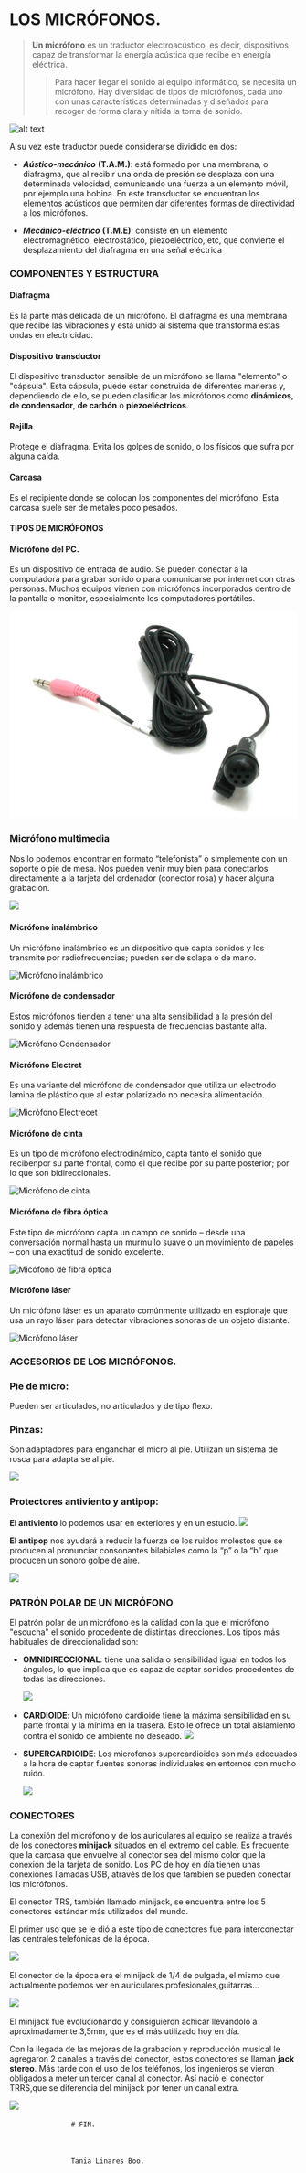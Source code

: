 # LOS MICRÓFONOS.
>**Un micrófono** es un traductor electroacústico, es decir, dispositivos capaz de transformar la energía acústica que recibe en energía eléctrica.
>> Para hacer llegar el sonido al equipo informático, se necesita un micrófono. Hay diversidad de tipos de micrófonos, cada uno con unas características determinadas y diseñados para recoger de forma clara y nítida la toma de sonido. 

![alt text](https://upload.wikimedia.org/wikipedia/commons/thumb/5/58/Microphone_Closet_-_In_Your_Ear_Studios.jpg/600px-Microphone_Closet_-_In_Your_Ear_Studios.jpg)


 A su vez este traductor puede considerarse dividido en dos:
 * **_Aústico-mecánico_** **(T.A.M.)**: está formado por una membrana, o diafragma, que al recibir una onda de presión se desplaza con una determinada velocidad, comunicando una fuerza a un elemento móvil, por
ejemplo una bobina. En este transductor se encuentran los elementos acústicos que permiten
dar diferentes formas de directividad a los micrófonos.

* **_Mecánico-eléctrico_** **(T.M.E)**: consiste en un elemento electromagnético, electrostático, piezoeléctrico, etc, que
convierte el desplazamiento del diafragma en una señal eléctrica

### **COMPONENTES Y ESTRUCTURA**

#### Diafragma
Es la parte más delicada de un micrófono.  El diafragma es una membrana que recibe las vibraciones y está unido al sistema que transforma estas ondas en electricidad.

#### Dispositivo transductor
El dispositivo transductor sensible de un micrófono se llama "elemento" o "cápsula". Esta cápsula, puede estar construida de diferentes maneras y, dependiendo de ello, se pueden clasificar los micrófonos como **dinámicos**, **de condensador**, **de carbón** o **piezoeléctricos**.

#### Rejilla
Protege el diafragma. Evita los golpes de sonido, o los físicos que sufra por alguna caída.

#### Carcasa
Es el recipiente donde se colocan los componentes del micrófono. Esta carcasa suele ser de metales poco pesados.



#### **TIPOS DE MICRÓFONOS** 

#### Micrófono del PC.
Es un dispositivo de entrada de audio. Se pueden conectar a la computadora para grabar sonido o para comunicarse por internet con otras personas. Muchos equipos vienen con micrófonos incorporados dentro de la pantalla o monitor, especialmente los computadores portátiles.

![Microfono de PC](micropc.jpg)

### Micrófono multimedia
Nos lo podemos encontrar en formato “telefonista” o simplemente con un soporte o pie de mesa. Nos pueden venir muy bien para conectarlos directamente a la tarjeta del ordenador (conector rosa) y hacer alguna grabación.

  ![](https://img.pccomponentes.com/articles/9/90556/eminent-ewent-ew3550-microfono-multimedia-negro.jpg)

#### Micrófono inalámbrico
Un micrófono inalámbrico es un dispositivo que capta sonidos y los transmite por radiofrecuencias; pueden ser de solapa o de mano.

![Micrófono inalámbrico](https://master.com.mx/img/msound/MS-2MICRECH_3.jpg)


#### Micrófono de condensador
Estos micrófonos tienden a tener una alta sensibilidad a la presión del sonido y además tienen una respuesta de frecuencias bastante alta.


![Micrófono Condensador](https://www.woodbrass.com/images/SQUARE400/woodbrass/AT+4050+SM+AUDIO+TECHNICA+MICRO+STUDIO.JPG)

#### Micrófono Electret 
Es una variante del micrófono de condensador que utiliza un electrodo lamina de plástico que al estar polarizado no necesita alimentación.

![Micrófono Electrecet](https://www.soundcreation.ro/admin/uploads/images/cms_products/module_20587/38163.jpg)

#### Micrófono de cinta

Es un tipo de micrófono electrodinámico, capta tanto el sonido que recibenpor su parte frontal, como el que recibe por su parte posterior; por lo que son bidireccionales.

![Micrófono de cinta](https://sc02.alicdn.com/kf/HTB1dp9HJVXXXXcwXXXXq6xXFXXXr/AEA-R44-Studio-Ribbon-Microphone.jpg)

#### Micrófono de fibra óptica
Este tipo de micrófono capta un campo de sonido – desde una conversación normal hasta un murmullo suave o un movimiento de papeles – con una exactitud de sonido excelente. 

![Micófono de fibra óptica](https://upload.wikimedia.org/wikipedia/commons/thumb/a/a0/Optimic1140_fiber_optical_microphone_for_wiki.jpg/800px-Optimic1140_fiber_optical_microphone_for_wiki.jpg)

#### Micrófono láser
Un micrófono láser es un aparato comúnmente utilizado en espionaje que usa un rayo láser para detectar vibraciones sonoras de un objeto distante.

![Micrófono láser](https://www.tacticalsecurity.net/admin/media/filter/large/img/TS9773-microfono-laser-2015-foto-8847.jpg)


### **ACCESORIOS DE LOS MICRÓFONOS.**

### **Pie de micro**: 
Pueden ser articulados, no articulados y de tipo flexo.

### **Pinzas**:
Son adaptadores para enganchar el micro al pie. Utilizan un sistema de rosca para adaptarse al pie.

![](https://audiooferta.es/uploads/productos/img-pinza-micro-estandar-2.jpg)

### **Protectores antiviento y antipop**:
**El antiviento** lo podemos usar en exteriores y en un estudio.
 ![](https://images.musicstore.de/images/1600/sennheiser-mzw-41-pantalla-antiviento-para-mkh-20-mkh-50_1_PAH0009014-000.jpg)

 **El antipop** nos ayudará a reducir la fuerza de los ruidos molestos que se producen al pronunciar consonantes bilabiales como la “p” o la “b” que producen un sonoro golpe de aire.

 ![](https://images-na.ssl-images-amazon.com/images/I/71rxTeTrxcL._SX466_.jpg)


### **PATRÓN POLAR DE UN MICRÓFONO**

El patrón polar de un micrófono es la calidad con la que el micrófono "escucha" el sonido procedente de distintas direcciones.
 Los tipos más habituales de direccionalidad son: 
 * **OMNIDIRECCIONAL**: tiene una salida o sensibilidad igual en todos los ángulos, lo que implica que es capaz de captar sonidos procedentes de todas las direcciones.

      ![](https://www.radiospeaker.it/upload/images/omnidirezionale.png)


* **CARDIOIDE**: Un micrófono cardioide tiene la máxima sensibilidad en su parte frontal y la mínima en la trasera. Esto le ofrece un total aislamiento contra el sonido de ambiente no deseado.
  ![](https://d3ctd91c7nw0ql.cloudfront.net/damfiles/default/educational/microphone-basics/microphone_technology_polar_patterns-teaser-shure_eu_2016.png-d6affd1c271fe98e740fc31a8943c3f1.png)



* **SUPERCARDIOIDE**: Los microfonos supercardioides son más adecuados a la hora de captar fuentes sonoras individuales en entornos con mucho ruido.


  ![](https://www.rockcamp.es/blog/wp-content/uploads/2018/02/Micro%CC%81fonos-hipercardioides-y-supercardioides.jpg)




### **CONECTORES**

La conexión del micrófono y de los auriculares al equipo se realiza a través de los conectores **minijack** situados en el extremo del cable. Es frecuente que la carcasa que envuelve al conector sea del mismo color que la conexión de la tarjeta de sonido.  Los PC de hoy en día tienen unas conexiones llamadas USB, através de los que tambien se pueden conectar los micrófonos. 

El conector TRS, también llamado minijack, se encuentra entre los 5 conectores estándar más utilizados del mundo.

El primer uso que se le dió a este tipo de conectores fue para interconectar las centrales telefónicas de la época.

![](https://tecnovortex.com/wp-content/uploads/2011/12/chicas-del-cable.jpg)

El conector de la época era el minijack de 1/4 de pulgada, el mismo que actualmente podemos ver en auriculares profesionales,guitarras...

![](https://tecnovortex.com/wp-content/uploads/2011/12/trs-sobre-piano.jpg)


El minijack fue evolucionando y consiguieron achicar llevándolo a aproximadamente 3,5mm, que es el más utilizado hoy en día.

Con la llegada de las mejoras de la grabación y reproducción musical le agregaron 2 canales a través del conector, estos conectores se llaman **jack stereo**.
Más tarde con el uso de los teléfonos, los ingenieros se vieron obligados a meter un tercer canal al conector.
Así nació el conector TRRS,que se diferencia del minijack por tener un canal extra.

![](https://tecnovortex.com/wp-content/uploads/2017/05/ttrrs-vs-trs-vs-ts.png)






                   # FIN.



                   Tania Linares Boo.


